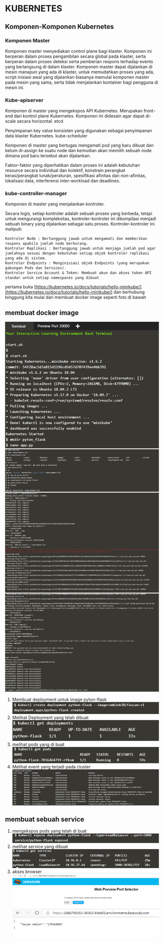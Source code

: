 # KUBERNETES
## Komponen-Komponen Kubernetes
### Komponen Master

Komponen master menyediakan control plane bagi klaster. Komponen ini berperan dalam proses pengambilan secara global pada klaster, serta berperan dalam proses deteksi serta pemberian respons terhadap events yang berlangsung di dalam klaster. Komponen master dapat dijalankan di mesin manapun yang ada di klaster, untuk memudahkan proses yang ada, script inisiasi awal yang dijalankan biasanya memulai komponen master pada mesin yang sama, serta tidak menjalankan kontainer bagi pengguna di mesin ini.

 ### Kube-apiserver

Komponen di master yang mengekspos API Kubernetes. Merupakan front-end dari kontrol plane Kubernetes. Komponen ini didesain agar dapat di-scale secara horizontal.
etcd

Penyimpanan key value konsisten yang digunakan sebagai penyimpanan data klaster Kubernetes.
kube-scheduler

Komponen di master yang bertugas mengamati pod yang baru dibuat dan belum di-assign ke suatu node dan kemudian akan memilih sebuah node dimana pod baru tersebut akan dijalankan.

Faktor-faktor yang diperhatikan dalam proses ini adalah kebutuhan resource secara individual dan kolektif, konstrain perangkat keras/perangkat lunak/peraturan, spesifikasi afinitas dan non-afinitas, lokalisasi data, interferensi inter-workload dan deadlines.

### kube-controller-manager

Komponen di master yang menjalankan kontroler.

Secara logis, setiap kontroler adalah sebuah proses yang berbeda, tetapi untuk mengurangi kompleksitas, kontroler-kontroler ini dikompilasi menjadi sebuah binary yang dijalankan sebagai satu proses. Kontroler-kontroler ini meliputi:

    Kontroler Node : Bertanggung jawab untuk mengamati dan memberikan respons apabila jumlah node berkurang.
    Kontroler Replikasi : Bertanggung jawab untuk menjaga jumlah pod agar jumlahnya sesuai dengan kebutuhan setiap objek kontroler replikasi yang ada di sistem.
    Kontroler Endpoints : Menginisiasi objek Endpoints (yang merupakan gabungan Pods dan Services).
    Kontroler Service Account & Token: Membuat akun dan akses token API standar untuk setiap namespaces yang dibuat

pertama buka [https://kubernetes.io/docs/tutorials/hello-minikube/](https://kubernetes.io/docs/tutorials/hello-minikube/)  dan berhubung binggung kita mulai dari membuat docker image seperti foto di bawah
## membuat docker image
![gambar miniku](2.png)
![docker image](3.png)
![kelanjutannya](3a.png)
![terahir](3b.png)
1.   Membuat deployment untuk image pyton-flask
![kubernetes](4.png)
2. Melihat Deployment yang telah dibuat
![kubernetes](5.png)
3.  melihat pods yang di buat
 ![kubernetes](6.png)
 4. Melihat event yang terjadi pada cluster
![kubernetes](7.png)

## membuat sebuah service

1. mengekspos pods yang telah di buat
![kubernetes](8.png)
 2. melihat service yang dibuat
![kubernetes](9.png) 
 4. akses browser
![kubernetes](10.png) 
![kubernetes](11.png) 